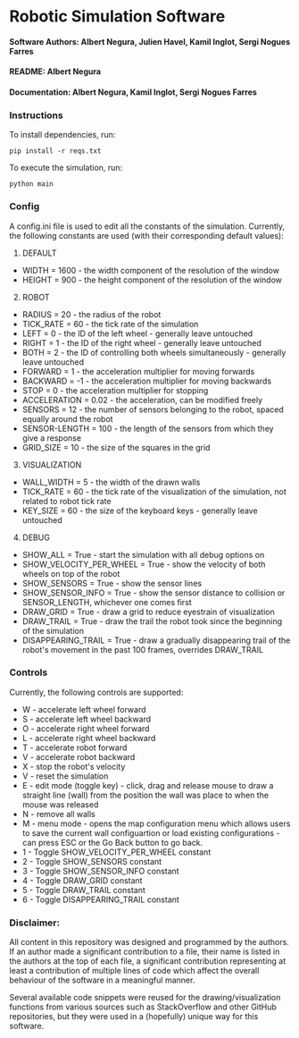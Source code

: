 # Robotic Simulation Software

#### Software Authors: Albert Negura, Julien Havel, Kamil Inglot, Sergi Nogues Farres

#### README: Albert Negura

#### Documentation: Albert Negura, Kamil Inglot, Sergi Nogues Farres

### Instructions

To install dependencies, run: 

    pip install -r reqs.txt
    
To execute the simulation, run: 

    python main 
    

### Config

A config.ini file is used to edit all the constants of the simulation. Currently, the following constants are used (with their corresponding default values):

1. DEFAULT
- WIDTH = 1600 - the width component of the resolution of the window
- HEIGHT = 900 - the height component of the resolution of the window
2. ROBOT
- RADIUS = 20 - the radius of the robot
- TICK_RATE = 60 - the tick rate of the simulation
- LEFT = 0 - the ID of the left wheel - generally leave untouched
- RIGHT = 1 - the ID of the right wheel - generally leave untouched
- BOTH = 2 - the ID of controlling both wheels simultaneously - generally leave untouched
- FORWARD = 1 - the acceleration multiplier for moving forwards
- BACKWARD = -1 - the acceleration multiplier for moving backwards
- STOP = 0 - the acceleration multiplier for stopping
- ACCELERATION = 0.02 - the acceleration, can be modified freely
- SENSORS = 12 - the number of sensors belonging to the robot, spaced equally around the robot
- SENSOR-LENGTH = 100 - the length of the sensors from which they give a response
- GRID_SIZE = 10 - the size of the squares in the grid
3. VISUALIZATION
- WALL_WIDTH = 5 - the width of the drawn walls
- TICK_RATE = 60 - the tick rate of the visualization of the simulation, not related to robot tick rate
- KEY_SIZE = 60 - the size of the keyboard keys - generally leave untouched
4. DEBUG
- SHOW_ALL = True - start the simulation with all debug options on
- SHOW_VELOCITY_PER_WHEEL = True - show the velocity of both wheels on top of the robot
- SHOW_SENSORS = True - show the sensor lines
- SHOW_SENSOR_INFO = True - show the sensor distance to collision or SENSOR_LENGTH, whichever one comes first
- DRAW_GRID = True - draw a grid to reduce eyestrain of visualization
- DRAW_TRAIL = True - draw the trail the robot took since the beginning of the simulation
- DISAPPEARING_TRAIL = True - draw a gradually disappearing trail of the robot's movement in the past 100 frames, overrides DRAW_TRAIL

### Controls

Currently, the following controls are supported:

- W - accelerate left wheel forward
- S - accelerate left wheel backward
- O - accelerate right wheel forward
- L - accelerate right wheel backward
- T - accelerate robot forward
- V - accelerate robot backward
- X - stop the robot's velocity
- V - reset the simulation
- E - edit mode (toggle key) - click, drag and release mouse to draw a straight line (wall) from the position the wall was place to when the mouse was released
- N - remove all walls
- M - menu mode - opens the map configuration menu which allows users to save the current wall configuartion or load existing configurations - can press ESC or the Go Back button to go back.
- 1 - Toggle SHOW_VELOCITY_PER_WHEEL constant
- 2 - Toggle SHOW_SENSORS constant
- 3 - Toggle SHOW_SENSOR_INFO constant
- 4 - Toggle DRAW_GRID constant
- 5 - Toggle DRAW_TRAIL constant
- 6 - Toggle DISAPPEARING_TRAIL constant
    
### Disclaimer:

All content in this repository was designed and programmed by the authors. If an author made a significant contribution to a file, their name is listed in the authors at the top of each file, a significant contribution representing at least a contribution of multiple lines of code which affect the overall behaviour of the software in a meaningful manner.

Several available code snippets were reused for the drawing/visualization functions from various sources such as StackOverflow and other GitHub repositories, but they were used in a (hopefully) unique way for this software.

